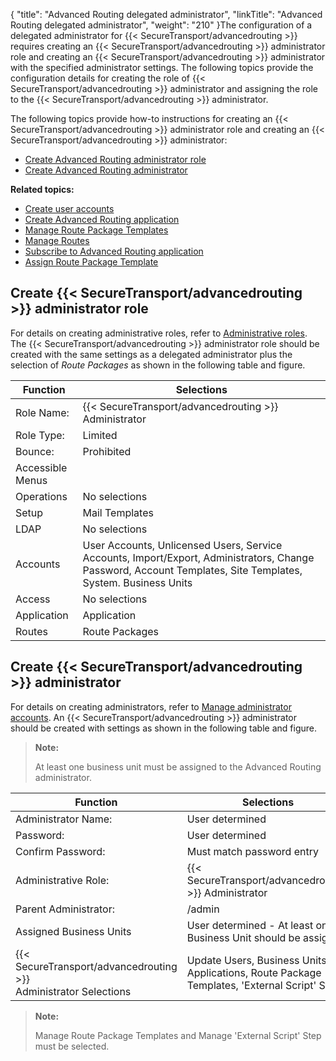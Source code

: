 {
    "title": "Advanced Routing delegated administrator",
    "linkTitle": "Advanced Routing delegated administrator",
    "weight": "210"
}The configuration of a delegated administrator for {{< SecureTransport/advancedrouting  >}} requires creating an {{< SecureTransport/advancedrouting  >}} administrator role and creating an {{< SecureTransport/advancedrouting  >}} administrator with the specified administrator settings. The following topics provide the configuration details for creating the role of {{< SecureTransport/advancedrouting  >}} administrator and assigning the role to the {{< SecureTransport/advancedrouting  >}} administrator.

The following topics provide how-to instructions for creating an {{< SecureTransport/advancedrouting  >}} administrator role and creating an {{< SecureTransport/advancedrouting  >}} administrator:

-   <a href="#Create_role" class="MCXref xref">Create Advanced Routing administrator role</a>
-   <a href="#Create_admin" class="MCXref xref">Create Advanced Routing administrator</a>

**Related topics:**

-   <a href="../t_st_create_user_accounts" class="MCXref xref">Create user accounts</a>
-   <a href="../t_st_create_advanced_routing_application" class="MCXref xref">Create Advanced Routing application</a>
-   <a href="../t_st_manage_route_package_templates" class="MCXref xref">Manage Route Package Templates</a>
-   <a href="../t_st_manage_routes" class="MCXref xref">Manage Routes</a>
-   <a href="../t_st_subscribe_advanced_routing_application" class="MCXref xref">Subscribe to Advanced Routing application</a>
-   <a href="../t_st_assign_route_package_template" class="MCXref xref">Assign Route Package Template</a>

<span id="Create_role"></span>

## Create {{< SecureTransport/advancedrouting  >}} administrator role

For details on creating administrative roles, refer to <a href="../../../c_st_advancedaccountadministration/c_st_administrativeroles" class="MCXref xref">Administrative roles</a>. The {{< SecureTransport/advancedrouting  >}} administrator role should be created with the same settings as a delegated administrator plus the selection of *Route Packages* as shown in the following table and figure.

<table>
   <thead>
      <tr>
<th class="HeadE-Column1-Header1">Function         </th>
<th class="HeadD-Column1-Header1">Selections         </th>
      </tr>
   </thead>
   <tbody>
      <tr>
         <td>Role Name:         </td>
         <td>{{< SecureTransport/advancedrouting  >}} Administrator         </td>
      </tr>
      <tr>
         <td>Role Type:         </td>
         <td>Limited         </td>
      </tr>
      <tr>
         <td>Bounce:         </td>
         <td>Prohibited         </td>
      </tr>
      <tr>
         <td>Accessible Menus         </td>
      </tr>
      <tr>
         <td>Operations         </td>
         <td>No selections         </td>
      </tr>
      <tr>
         <td>Setup         </td>
         <td>Mail Templates         </td>
      </tr>
      <tr>
         <td>LDAP         </td>
         <td>No selections         </td>
      </tr>
      <tr>
         <td>Accounts         </td>
         <td>User Accounts, Unlicensed Users, Service Accounts, Import/Export, Administrators, Change Password, Account Templates, Site Templates, System. Business Units         </td>
      </tr>
      <tr>
         <td>Access         </td>
         <td>No selections         </td>
      </tr>
      <tr>
         <td>Application         </td>
         <td>Application         </td>
      </tr>
      <tr>
         <td>Routes         </td>
         <td>Route Packages         </td>
      </tr>
   </tbody>
</table>

<span id="Create_admin"></span>

## Create {{< SecureTransport/advancedrouting  >}} administrator

For details on creating administrators, refer to <a href="../../../c_st_advancedaccountadministration/c_st_manageadministratoraccounts" class="MCXref xref">Manage administrator accounts</a>. An {{< SecureTransport/advancedrouting  >}} administrator should be created with settings as shown in the following table and figure.

> **Note:**
>
> At least one business unit must be assigned to the Advanced Routing administrator.

<table>
   <thead>
      <tr>
<th class="HeadE-Column1-Header1">Function         </th>
<th class="HeadD-Column1-Header1">Selections         </th>
      </tr>
   </thead>
   <tbody>
      <tr>
         <td>Administrator Name:         </td>
         <td>User determined         </td>
      </tr>
      <tr>
         <td>Password:         </td>
         <td>User determined         </td>
      </tr>
      <tr>
         <td>Confirm Password:         </td>
         <td>Must match password entry         </td>
      </tr>
      <tr>
         <td>Administrative Role:         </td>
         <td>{{< SecureTransport/advancedrouting  >}} Administrator         </td>
      </tr>
      <tr>
         <td>Parent Administrator:         </td>
         <td>/admin         </td>
      </tr>
      <tr>
         <td>Assigned Business Units         </td>
         <td>User determined - At least one Business Unit should be assigned         </td>
      </tr>
      <tr>
         <td>{{< SecureTransport/advancedrouting  >}}<br />
Administrator Selections         </td>
         <td>Update Users, Business Units, Applications, Route Package Templates, 'External Script' Step         </td>
      </tr>
   </tbody>
</table>

> **Note:**
>
> Manage Route Package Templates and Manage 'External Script' Step must be selected.
